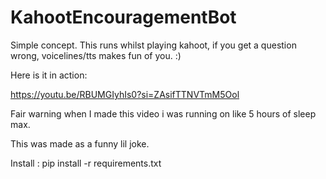 # KahootEncouragementBot

Simple concept. This runs whilst playing kahoot, if you get a question wrong, voicelines/tts makes fun of you. :)

Here is it in action: 

https://youtu.be/RBUMGIyhIs0?si=ZAsifTTNVTmM5Ool

Fair warning when I made this video i was running on like 5 hours of sleep max.

This was made as a funny lil joke.

Install :
  pip install -r requirements.txt
